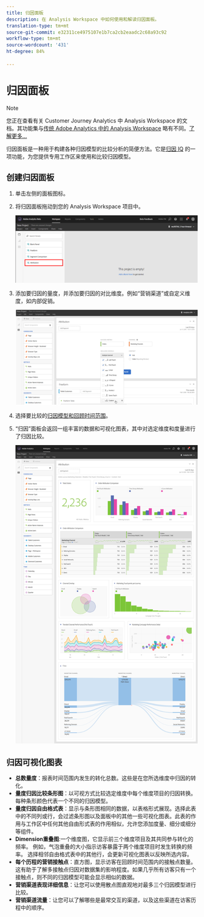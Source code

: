 ```yaml
---
title: 归因面板
description: 在 Analysis Workspace 中如何使用和解读归因面板。
translation-type: tm+mt
source-git-commit: e32311ce4975107e1b7ca2cb2eaadc2c68a93c92
workflow-type: tm+mt
source-wordcount: '431'
ht-degree: 84%

---
```



# 归因面板

>[!NOTE]
>
>您正在查看有关 Customer Journey Analytics 中 Analysis Workspace 的文档。其功能集与[传统 Adobe Analytics 中的 Analysis Workspace](https://docs.adobe.com/content/help/zh-Hans/analytics/analyze/analysis-workspace/home.html) 略有不同。[了解更多...](/help/getting-started/cja-aa.md)

归因面板是一种用于构建各种归因模型的比较分析的简便方法。它是[归因 IQ](../attribution/overview.md) 的一项功能，为您提供专用工作区来使用和比较归因模型。

## 创建归因面板

1. 单击左侧的面板图标。
1. 将归因面板拖动到您的 Analysis Workspace 项目中。

   ![新建归因面板](assets/Attribution_Panel_1.png)

1. 添加要归因的量度，并添加要归因的对比维度。例如“营销渠道”或自定义维度，如内部促销。

   ![选择维度和量度](assets/attribution_panel2.png)

1. 选择要比较的[归因模型和回顾时间范围](../attribution/models.md)。

1. “归因”面板会返回一组丰富的数据和可视化图表，其中对选定维度和度量进行了归因比较。

   ![归因可视化图表](assets/attr_panel_vizs.png)

## 归因可视化图表

* **总数量度**：报表时间范围内发生的转化总数。这些是在您所选维度中归因的转化。
* **量度归因比较条形图**：以可视方式比较选定维度中每个维度项目的归因转换。每种条形颜色代表一个不同的归因模型。
* **量度归因自由格式表**：显示与条形图相同的数据，以表格形式展现。选择此表中的不同列或行，会过滤条形图以及面板中的其他一些可视化图表。此表的作用与工作区中任何其他自由形式表的作用相似，允许您添加度量、细分或细分等组件。
* **Dimension重叠图**:一个维度图，它显示前三个维度项目及其共同参与转化的频率。 例如，气泡重叠的大小指示访客暴露于两个维度项目时发生转换的频率。 选择相邻自由格式表中的其他行，会更新可视化图表以反映所选内容。
* **每个历程的营销接触点**：直方图，显示访客在回顾时间范围内的接触点数量。这有助于了解多接触点归因对数据集的影响程度。如果几乎所有访客只有一个接触点，则不同的归因模型可能会显示相似的数据。
* **营销渠道表现详细信息**：让您可以使用散点图直观地对最多三个归因模型进行比较。
* **营销渠道流量**：让您可以了解哪些是最常交互的渠道，以及这些渠道在访客历程中的顺序。
